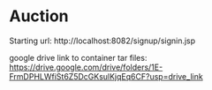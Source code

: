 # Auction
Starting url: http://localhost:8082/signup/signin.jsp

google drive link to container tar files: https://drive.google.com/drive/folders/1E-FrmDPHLWfiSt6Z5DcGKsulKjqEq6CF?usp=drive_link
